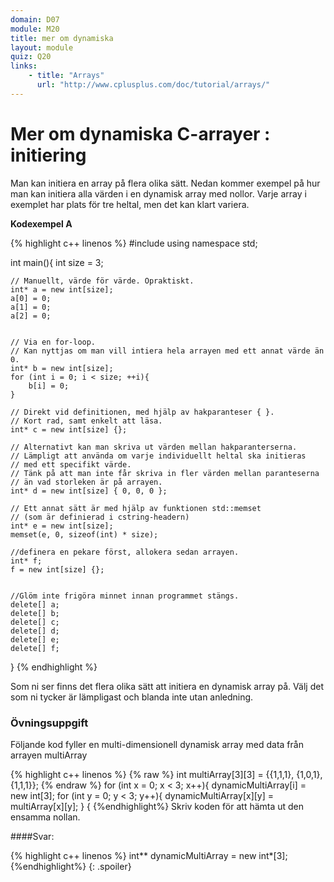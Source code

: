 ```yaml
---
domain: D07
module: M20
title: mer om dynamiska
layout: module
quiz: Q20
links:
    - title: "Arrays"
      url: "http://www.cplusplus.com/doc/tutorial/arrays/"
---
```


# Mer om dynamiska C-arrayer : initiering

Man kan initiera en array på flera olika sätt. 
Nedan kommer exempel på hur man kan initiera alla värden i en dynamisk array med nollor.
Varje array i exemplet har plats för tre heltal, men det kan klart variera.

__Kodexempel A__

{% highlight c++ linenos %}
#include <cstring>
using namespace std;
 
int main(){
    int size = 3;
 
    // Manuellt, värde för värde. Opraktiskt.
    int* a = new int[size];
    a[0] = 0;
    a[1] = 0;
    a[2] = 0;
 
 
    // Via en for-loop.
    // Kan nyttjas om man vill intiera hela arrayen med ett annat värde än 0.
    int* b = new int[size];
    for (int i = 0; i < size; ++i){
        b[i] = 0;
    }
 
    // Direkt vid definitionen, med hjälp av hakparanteser { }.
    // Kort rad, samt enkelt att läsa.
    int* c = new int[size] {};
 
    // Alternativt kan man skriva ut värden mellan hakparanterserna.
    // Lämpligt att använda om varje individuellt heltal ska initieras 
    // med ett specifikt värde.
    // Tänk på att man inte får skriva in fler värden mellan paranteserna 
    // än vad storleken är på arrayen.
    int* d = new int[size] { 0, 0, 0 };
 
    // Ett annat sätt är med hjälp av funktionen std::memset 
    // (som är definierad i cstring-headern)
    int* e = new int[size];
    memset(e, 0, sizeof(int) * size);
 
    //definera en pekare först, allokera sedan arrayen.
    int* f;
    f = new int[size] {};
 
 
    //Glöm inte frigöra minnet innan programmet stängs.
    delete[] a;
    delete[] b;
    delete[] c;
    delete[] d;
    delete[] e;
    delete[] f;
}
{% endhighlight %}

Som ni ser finns det flera olika sätt att initiera en dynamisk array på.
Välj det som ni tycker är lämpligast och blanda inte utan anledning.

### Övningsuppgift
Följande kod fyller en multi-dimensionell dynamisk array med data från arrayen multiArray

{% highlight c++ linenos %}
{% raw %}
int multiArray[3][3] = {{1,1,1}, {1,0,1}, {1,1,1}};
{% endraw %}
for (int x = 0; x < 3; x++){
  dynamicMultiArray[i] = new int[3];
  for (int y = 0; y < 3; y++){
    dynamicMultiArray[x][y] = multiArray[x][y];
  }
{
{%endhighlight%}
Skriv koden för att hämta ut den ensamma nollan.

####Svar:

{% highlight c++ linenos %}
int** dynamicMultiArray = new int*[3];
{%endhighlight%}
{: .spoiler}
